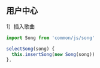 ## 用户中心

1）插入歌曲
```javascript
import Song from 'common/js/song'

selectSong(song) {
  this.insertSong(new Song(song))
},
```
